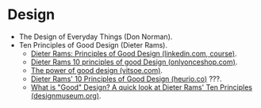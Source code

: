 # Design

- The Design of Everyday Things (Don Norman).
- Ten Principles of Good Design (Dieter Rams).
  - [Dieter Rams: Principles of Good Design (linkedin.com, course)](https://www.linkedin.com/learning/dieter-rams-principles-of-good-design).
  - [Dieter Rams 10 principles of good Design (onlyonceshop.com)](https://onlyonceshop.com/blog/dieter-rams-10-principles-of-good-design).
  - [The power of good design (vitsoe.com)](https://www.vitsoe.com/rw/about/good-design).
  - [Dieter Rams' 10 Principles of Good Design (heurio.co)](https://www.heurio.co/dieter-rams-10-principles-of-good-design) ???.
  - [What is "Good" Design? A quick look at Dieter Rams' Ten Principles (designmuseum.org)](https://designmuseum.org/discover-design/all-stories/what-is-good-design-a-quick-look-at-dieter-rams-ten-principles).
